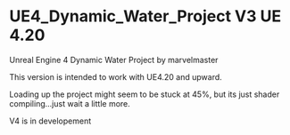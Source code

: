# UE4_Dynamic_Water_Project V3 UE 4.20
Unreal Engine 4 Dynamic Water Project by marvelmaster

This version is intended to work with UE4.20 and upward.

Loading up the project might seem to be stuck at 45%, but its just shader compiling...just wait a little more.

V4 is in developement
